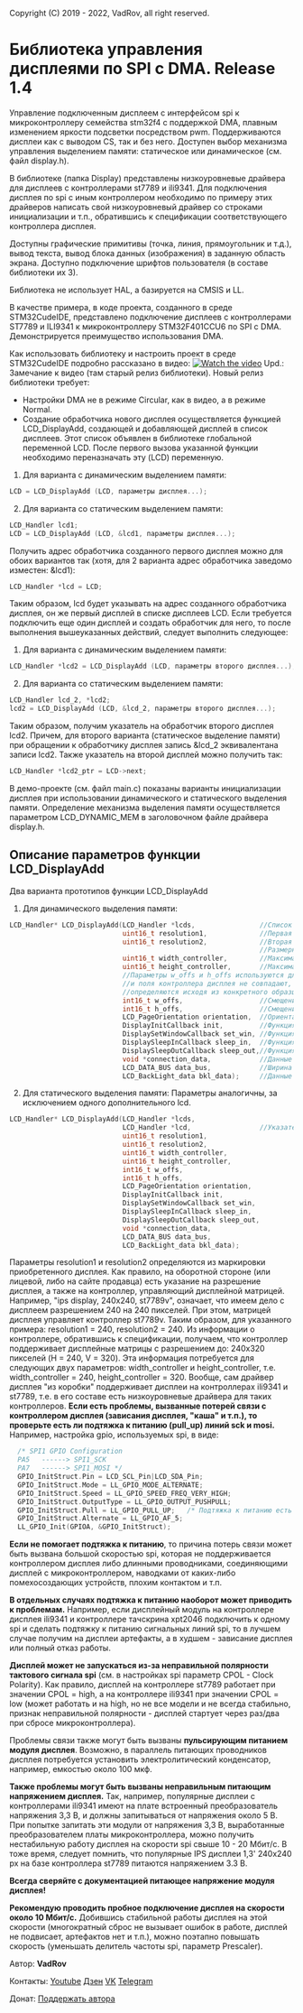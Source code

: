 Copyright (C) 2019 - 2022, VadRov, all right reserved.
 
# Библиотека управления дисплеями по SPI с DMA. Release 1.4
Управление подключенным дисплеем с интерфейсом spi к микроконтроллеру семейства stm32f4 с поддержкой DMA, плавным изменением яркости подсветки посредством pwm. Поддерживаются дисплеи как с выводом CS, так и без него. Доступен выбор механизма управления выделением памяти: статическое или динамическое (см. файл display.h).
 
В библиотеке (папка Display) представлены низкоуровневые драйвера для дисплеев с контроллерами st7789 и ili9341. Для подключения дисплея по spi c иным контроллером необходимо по примеру этих драйверов написать свой низкоуровневый драйвер со строками инициализации и т.п., обратившись к спецификации соответствующего контроллера дисплея.
 
Доступны графические примитивы (точка, линия, прямоугольник и т.д.), вывод текста, вывод блока данных (изображения) в заданную область экрана. Доступно подключение шрифтов пользователя (в составе библиотеки их 3).
  
Библиотека не использует HAL, а базируется на CMSIS и LL.
 
В качестве примера, в коде проекта, созданного в среде STM32CudeIDE, представлено подключение дисплеев с контроллерами ST7789 и ILI9341 к микроконтроллеру STM32F401CCU6 по SPI с DMA. Демонстрируется преимущество использования DMA.
 
Как использовать библиотеку и настроить проект в среде STM32CudeIDE подробно рассказано в видео:
[![Watch the video](https://img.youtube.com/vi/8tIJ16riJqo/maxresdefault.jpg)](https://youtu.be/8tIJ16riJqo)
Upd.: Замечание к видео (там старый релиз библиотеки). Новый релиз библиотеки требует:
- Настройки DMA не в режиме Circular, как в видео, а в режиме Normal.
- Создание обработчика нового дисплея осуществляется функцией LCD_DisplayAdd, создающей и добавляющей дисплей в список дисплеев. 
Этот список объявлен в библиотеке глобальной переменной LCD. После первого вызова указанной функции необходимо переназначать эту (LCD) переменную.
1. Для варианта с динамическим выделением памяти:
```c
LCD = LCD_DisplayAdd (LCD, параметры дисплея...);
```
2. Для варианта со статическим выделением памяти:
```c
LCD_Handler lcd1;
LCD = LCD_DisplayAdd (LCD, &lcd1, параметры дисплея...);
``` 
Получить адрес обработчика созданного первого дисплея можно для обоих вариантов так (хотя, для 2 варианта адрес обработчика заведомо изместен: &lcd1):
```c
LCD_Handler *lcd = LCD;
```
Таким образом, lcd будет указывать на адрес созданного обработчика дисплея, он же первый дисплей в списке дисплеев LCD. Если требуется подключить еще один дисплей и создать обработчик для него, то после выполнения вышеуказанных действий, следует выполнить следующее: 
1. Для варианта с динамическим выделением памяти:
```c
LCD_Handler *lcd2 = LCD_DisplayAdd (LCD, параметры второго дисплея...);
``` 
2. Для варианта со статическим выделением памяти:
```c
LCD_Handler lcd_2, *lcd2;
lcd2 = LCD_DisplayAdd (LCD, &lcd_2, параметры второго дисплея...);
``` 
Таким образом, получим указатель на обработчик второго дисплея lcd2. Причем, для второго варианта (статическое выделение памяти) при обращении к обработчику дисплея  запись &lcd_2 эквивалентана записи lcd2. Также указатель на второй дисплей можно получить так:
```c
LCD_Handler *lcd2_ptr = LCD->next;
``` 
В демо-проекте (см. файл main.c) показаны варианты инициализации дисплея при использовании динамического и статического выделения памяти. Определение механизма выделения памяти осуществляется параметром LCD_DYNAMIC_MEM в заголовочном файле драйвера display.h.
## Описание параметров функции LCD_DisplayAdd
Два варианта прототипов функции LCD_DisplayAdd
1. Для динамического выделения памяти:
```c
LCD_Handler* LCD_DisplayAdd(LCD_Handler *lcds,                //Список дисплеев (определен глобально, как LCD)
                            uint16_t resolution1,             //Первая из двух физических размерностей матрицы дисплея в пикселях
                            uint16_t resolution2,             //Вторая из двух физических размерностей матрицы дисплея в пикселях
                                                              //Размерности можно указывать в любом порядке
                            uint16_t width_controller,        //Максимально поддерживаемое контроллером дисплея физическое разрешение матрицы дисплея по горизонтали, пикселей (в спецификациях обозначается, как H)
                            uint16_t height_controller,       //Максимально поддерживаемое контроллером дисплея физическое разрешение матрицы дисплея по вертикали, пикселей (в спецификациях обозначается, как V)
                            //Параметры w_offs и h_offs используются для нестандартных и "кривых" дисплеев, у которых начало координат физической матрицы дисплея
                            //и поля контроллера дисплея не совпадают, т.е. смещены. Для правильного дисплея эти параметры должны быть равны 0. Для "неправильного"
                            //определяются исходя из конкретного образца, имеющегося на руках.
                            int16_t w_offs,                   //Смещение по горизонтали матрицы дисплея в поле контроллера дисплея
                            int16_t h_offs,                   //Смещение по вертикали матрицы дисплея в поле контроллера дисплея
                            LCD_PageOrientation orientation,  //Ориентация: портретная или альбомная, обычная или зеркальная
                            DisplayInitCallback init,         //Функция инициализации дисплея
                            DisplaySetWindowCallback set_win, //Функция определения окна вывода дисплея
                            DisplaySleepInCallback sleep_in,  //Функция включения режима сна дисплея
                            DisplaySleepOutCallback sleep_out,//Функция выхода из режима сна дисплея
                            void *connection_data,            //Данные подключения контроллера дисплея к МК
                            LCD_DATA_BUS data_bus,            //Ширина кадра данных spi (8 или 16 бит)
                            LCD_BackLight_data bkl_data);     //Данные для управления подсветкой дисплея
``` 
2. Для статического выделения памяти:
Параметры аналогичны, за исключением одного дополнительного lcd.
```c
LCD_Handler* LCD_DisplayAdd(LCD_Handler *lcds,
                            LCD_Handler *lcd,                 //Указатель на объявленный пользователем обработчик дисплея
                            uint16_t resolution1,
                            uint16_t resolution2,
                            uint16_t width_controller,
                            uint16_t height_controller,
                            int16_t w_offs,
                            int16_t h_offs,
                            LCD_PageOrientation orientation,
                            DisplayInitCallback init,
                            DisplaySetWindowCallback set_win,
                            DisplaySleepInCallback sleep_in,
                            DisplaySleepOutCallback sleep_out,
                            void *connection_data,
                            LCD_DATA_BUS data_bus,
                            LCD_BackLight_data bkl_data);
``` 
Параметры resolution1 и resolution2 определяются из маркировки приобретенного дисплея. Как правило, на оборотной стороне (или лицевой, либо на сайте продавца) есть указание на разрешение дисплея, а также на контроллер, управляющий дисплейной матрицей. Например, "ips display, 240x240, st7789v", означает, что имеем дело с дисплеем разрешением 240 на 240 пикселей. При этом, матрицей дисплея управляет контроллер st7789v. Таким образом, для указанного примера: resolution1 = 240, resolution2 = 240. Из информации о контроллере, обратившись к спецификации, получаем, что контроллер поддерживает дисплейные матрицы с разрешением до: 240x320 пикселей (H = 240, V = 320). Эта информация потребуется для следующих двух параметров: width_controller и height_controller, т.е. width_controller = 240, height_controller = 320. Вообще, сам драйвер дисплея "из коробки" поддерживает дисплеи на контроллерах ili9341 и st7789, т.е. в его составе есть низкоуровневые драйвера для таких контроллеров.
**Если есть проблемы, вызванные потерей связи с контроллером дисплея (зависания дисплея, "каша" и т.п.), то проверьте есть ли подтяжка к питанию (pull_up) линий sck и mosi.** Например, настройка gpio, используемых spi, в виде:
```c
  /* SPI1 GPIO Configuration
  PA5   ------> SPI1_SCK  
  PA7   ------> SPI1_MOSI */
  GPIO_InitStruct.Pin = LCD_SCL_Pin|LCD_SDA_Pin;
  GPIO_InitStruct.Mode = LL_GPIO_MODE_ALTERNATE;
  GPIO_InitStruct.Speed = LL_GPIO_SPEED_FREQ_VERY_HIGH;
  GPIO_InitStruct.OutputType = LL_GPIO_OUTPUT_PUSHPULL;
  GPIO_InitStruct.Pull = LL_GPIO_PULL_UP;   /* Подтяжка к питанию есть */
  GPIO_InitStruct.Alternate = LL_GPIO_AF_5;
  LL_GPIO_Init(GPIOA, &GPIO_InitStruct);
``` 
**Если не помогает подтяжка к питанию**, то причина потерь связи может быть вызвана большой скоростью spi, которая не поддерживается контроллером дисплея либо длинными проводниками, соединяющими дисплей с микроконтроллером, наводками от каких-либо помехосоздающих устройств, плохим контактом и т.п. 

**В отдельных случаях подтяжка к питанию наоборот может приводить к проблемам.** Например, если дисплейный модуль на контроллере дисплея ili9341 и контроллере тачскрина xpt2046 подключить к одному spi и сделать подтяжку к питанию сигнальных линий spi, то в лучшем случае получим на дисплеи артефакты, а в худшем - зависание дисплея или полный отказ работы.

**Дисплей может не запускаться из-за неправильной полярности тактового сигнала spi** (см. в настройках spi параметр CPOL - Clock Polarity). Как правило, дисплей на контроллере st7789 работает при значении CPOL = high, а на контроллере ili9341 при значении CPOL = low (может работать и на high, но не все модели и не всегда стабильно, признак неправильной полярности - дисплей стартует через раз/два при сбросе микроконтроллера).

Проблемы связи также могут быть вызваны **пульсирующим питанием модуля дисплея**. Возможно, в параллель питающих проводников дисплея потребуется установить электролитический конденсатор, например, емкостью около 100 мкф. 

**Также проблемы могут быть вызваны неправильным питающим напряжением дисплея.** Так, например, популярные дисплеи с контроллерами ili9341 имеют на плате встроенный преобразователь напряжения 3,3 В, и должны запитываться от напряжения около 5 В. При попытке запитать эти модули от напряжения 3,3 В, выработанные преобразователем платы микроконтроллера, можно получить нестабильную работу дисплея на скорости spi свыше 10 - 20 Мбит/с. В тоже время, следует помнить, что популярные IPS дисплеи 1,3' 240х240 px на базе контроллера st7789 питаются напряжением 3.3 В. 

**Всегда сверяйте с документацией питающее напряжение модуля дисплея!**

**Рекомендую проводить пробное подключение дисплея на скорости около 10 Мбит/с.** Добившись стабильной  работы дисплея на этой скорости (многократный сброс не вызывает ошибок в работе, дисплей не подвисает, артефактов нет и т.п.), можно поэтапно повышать скорость (уменьшать делитель частоты spi, параметр Prescaler).

Автор: **VadRov**

Контакты: [Youtube](https://www.youtube.com/c/VadRov) [Дзен](https://zen.yandex.ru/vadrov) [VK](https://vk.com/vadrov) [Telegram](https://t.me/vadrov_channel)

Донат: [Поддержать автора](https://yoomoney.ru/to/4100117522443917)
